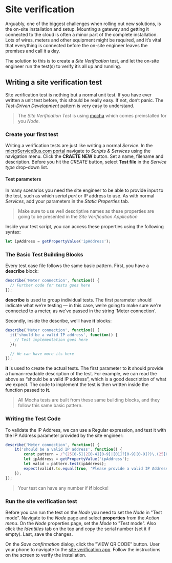 # Site verification
Arguably, one of the biggest challenges when rolling out new solutions, is the on-site installation and setup. Mounting a gateway and getting it connected to the cloud is often a minor part of the complete installation. Lots of wires, meters and other equipment might be required, and it’s vital that everything is connected before the on-site engineer leaves the premises and call it a day.

The solution to this is to create a *Site Verification* test, and let the on-site engineer run the test(s) to verify it’s all up and running.

## Writing a site verification test
Site verification test is nothing but a normal unit test. If you have ever written a unit test before, this should be really easy. If not, don’t panic. The *Test-Driven Development* pattern is very easy to understand. 

> The *Site Verification Test* is using [mocha](https://mochajs.org/) which comes preinstalled for you *Node*.

### Create your first test
Writing a verification tests are just like writing a normal *Service*. In the [microServiceBus.com portal](https://microServiceBus.com) navigate to *Scripts & Services* using the navigation menu. Click the **CRAETE NEW** button. Set a name, filename and description. Before you hit the *CREATE* button, select **Test file** in the *Service type* drop-down list.

#### Test parameters
In many scenarios you need the site engineer to be able to provide input to the test, such as which *serial port* or IP address to use. As with normal *Services*, add your parameters in the *Static Properties* tab. 
> Make sure to use well descriptive names as these properties are going to be presented in the *Site Verification Application*

Inside your test script, you can access these properties using the following syntax:
```javascript
let ipAddress = getPropertyValue('ipAddress');

```

### The Basic Test Building Blocks
Every test case file follows the same basic pattern. First, you have a **describe** block:

```javascript
describe('Meter connection', function() {
  // Further code for tests goes here
});
```
**describe** is used to group individual tests. The first parameter should indicate what we’re testing — in this case, we’re going to make sure we're connected to a meter, as we’ve passed in the string 'Meter connection'.

Secondly, inside the describe, we’ll have **it** blocks:

```javascript
describe('Meter connection', function() {
  it('should be a valid IP address', function() {
    // Test implementation goes here
  });

  // We can have more its here
});
```
**it** is used to create the actual tests. The first parameter to **it** should provide a human-readable description of the test. For example, we can read the above as “should be a valid IP address”, which is a good description of what we expect. The code to implement the test is then written inside the function passed to **it**.

> All Mocha tests are built from these same building blocks, and they follow this same basic pattern.

### Writing the Test Code
To validate the IP Address, we can use a Regular expression, and test it with the IP Address parameter provided by the site engineer:

```javascript
describe('Meter connection', function() {
    it('should be a valid IP address', function() {
        const pattern = /^(25[0-5]|2[0-4][0-9]|[01]?[0-9][0-9]?)\.(25[0-5]|2[0-4][0-9]|[01]?[0-9][0-9]?)\.(25[0-5]|2[0-4][0-9]|[01]?[0-9][0-9]?)\.(25[0-5]|2[0-4][0-9]|[01]?[0-9][0-9]?)$/;
        let ipAddress = getPropertyValue('ipAddress');
        let valid = pattern.test(ipAddress);
        expect(valid).to.equal(true, 'Please provide a valid IP Address');
    });
});
```
> Your test can have any number if **if** blocks!

### Run the site verification test
Before you can run the test on the *Node* you need to set the *Node* in "Test mode". Navigate to the *Node* page and select **properties** from the *Action menu*. On the *Node* properties page, set the *Mode* to "Test mode". Also click the *Identities* tab on the top and copy the serial number (set it if empty). Last, save the changes.

On the *Save confirmation* dialog, click the "VIEW QR CODE" button. User your phone to navigate to the [site verification app](https://microservicebus.com/test). Follow the instructions on the screen to verify the installation.










